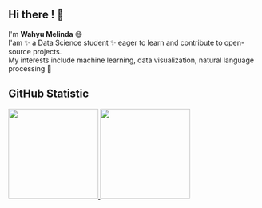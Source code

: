 ## Hi there ! 👋

I'm **Wahyu Melinda** 😄 <br>
I'am ✨ a Data Science student ✨ eager to learn and contribute to open-source projects. <br>
My interests include machine learning, data visualization, natural language processing 🔭 <br>

## GitHub Statistic
<p align="left">
<a href="https://github.com/wahyumelinda">
  <img height="180em" src="https://github-readme-stats-eight-theta.vercel.app/api?username=wahyumelinda&show_icons=true&theme=algolia&include_all_commits=true&count_private=true"/>
  <img height="180em" src="https://github-readme-stats-eight-theta.vercel.app/api/top-langs/?username=wahyumelinda&layout=compact&theme=algolia"/>
</a>
</p>
 

